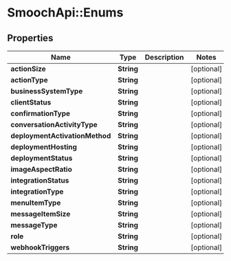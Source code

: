 # SmoochApi::Enums

## Properties
Name | Type | Description | Notes
------------ | ------------- | ------------- | -------------
**actionSize** | **String** |  | [optional] 
**actionType** | **String** |  | [optional] 
**businessSystemType** | **String** |  | [optional] 
**clientStatus** | **String** |  | [optional] 
**confirmationType** | **String** |  | [optional] 
**conversationActivityType** | **String** |  | [optional] 
**deploymentActivationMethod** | **String** |  | [optional] 
**deploymentHosting** | **String** |  | [optional] 
**deploymentStatus** | **String** |  | [optional] 
**imageAspectRatio** | **String** |  | [optional] 
**integrationStatus** | **String** |  | [optional] 
**integrationType** | **String** |  | [optional] 
**menuItemType** | **String** |  | [optional] 
**messageItemSize** | **String** |  | [optional] 
**messageType** | **String** |  | [optional] 
**role** | **String** |  | [optional] 
**webhookTriggers** | **String** |  | [optional] 


